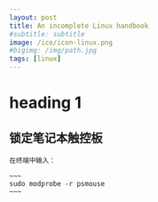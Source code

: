 ```yaml
---
layout: post
title: An incomplete Linux handbook
#subtitle: subtitle
image: /ico/icon-linux.png
#bigimg: /img/path.jpg
tags: [linux]
---
```


# heading 1
## 锁定笔记本触控板
	在终端中输入：
	
	~~~
	sudo modprobe -r psmouse
	~~~
	
